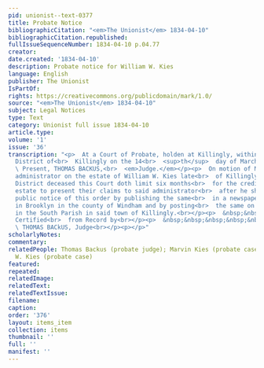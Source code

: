 ```yaml
---
pid: unionist--text-0377
title: Probate Notice
bibliographicCitation: "<em>The Unionist</em> 1834-04-10"
bibliographicCitation.republished: 
fullIssueSequenceNumber: 1834-04-10 p.04.77
creator: 
date.created: '1834-04-10'
description: Probate notice for William W. Kies
language: English
publisher: The Unionist
IsPartOf: 
rights: https://creativecommons.org/publicdomain/mark/1.0/
source: "<em>The Unionist</em> 1834-04-10"
subject: Legal Notices
type: Text
category: Unionist full issue 1834-04-10
article.type: 
volume: '1'
issue: '36'
transcription: "<p>  At a Court of Probate, holden at Killingly, within and for the
  District of<br>  Killingly on the 14<br>  <sup>th</sup>  day of March 1834.<br></p><p>
  \ Present, THOMAS BACKUS,<br>  <em>Judge.</em></p><p>  On motion of Marvin Kies
  administrator on the estate of William W. Kies late<br>  of Killingly within said
  District deceased this Court doth limit six months<br>  for the creditors of said
  estate to present their claims to said administrator<br>  after he shall have given
  public notice of this order by publishing the same<br>  in a newspaper published
  in Brooklyn in the county of Windham and by posting<br>  the same on the signpost,
  in the South Parish in said town of Killingly.<br></p><p>  &nbsp;&nbsp;&nbsp;&nbsp;&nbsp;&nbsp;&nbsp;&nbsp;&nbsp;&nbsp;&nbsp;
  Certified<br>  from Record by<br></p><p>  &nbsp;&nbsp;&nbsp;&nbsp;&nbsp;&nbsp;&nbsp;&nbsp;&nbsp;&nbsp;&nbsp;&nbsp;&nbsp;&nbsp;&nbsp;&nbsp;&nbsp;&nbsp;&nbsp;&nbsp;&nbsp;&nbsp;&nbsp;<br>
  \ THOMAS BACkUS, Judge<br></p><p></p>"
scholarlyNotes: 
commentary: 
relatedPeople: Thomas Backus (probate judge); Marvin Kies (probate case); William
  W. Kies (probate case)
featured: 
repeated: 
relatedImage: 
relatedText: 
relatedTextIssue: 
filename: 
caption: 
order: '376'
layout: items_item
collection: items
thumbnail: ''
full: ''
manifest: ''
---
```

